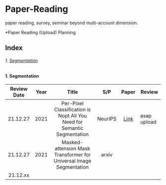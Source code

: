 # Paper-Reading
paper reading, survey, seminar beyond multi-account dimension.

*Paper Reading (Upload) Planning

## Index
###### 1. [Segmentation](#1.-segmentation)


#### 1. Segmentation

| Review Date | Year |                                  Title                                  |   S/P   | Paper | Review |
|:-----------:|------|:-----------------------------------------------------------------------:|:-------:|:-----:|--------|
|   21.12.27  | 2021 | Per-Pixel Classification is Nopt All You Need for Semantic Segmentation | NeurIPS | [Link](https://arxiv.org/abs/2107.06278) | asap upload |
|   21.12.27  | 2021 | Masked-attension Mask Transformer for Universal Image Segmentation      | arxiv |       |        |
|   21.12.xx  |      |                                                                         |         |       |        |
